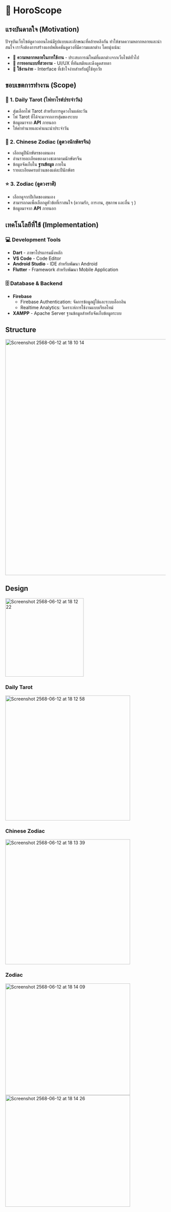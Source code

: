 # 🍭 HoroScope

## แรงบันดาลใจ (Motivation)

ปัจจุบันเว็บไซต์ดูดวงออนไลน์มีรูปแบบและลักษณะที่คล้ายคลึงกัน ทำให้ขาดความหลากหลายและน่าสนใจ เราจึงต้องการสร้างแอปพลิเคชันดูดวงที่มีความแตกต่าง โดยมุ่งเน้น:

- 🎨 **ความหลากหลายในการใช้งาน** - ประสบการณ์ใหม่ที่แตกต่างจากเว็บไซต์ทั่วไป
- 💫 **การออกแบบที่สวยงาม** - UI/UX ที่ทันสมัยและดึงดูดสายตา
- 📱 **ใช้งานง่าย** - Interface ที่เข้าใจง่ายสำหรับผู้ใช้ทุกวัย

## ขอบเขตการทำงาน (Scope)

### 🔮 1. Daily Tarot (ไพ่ทาโรต์ประจำวัน)
- สุ่มเลือกไพ่ Tarot สำหรับการดูดวงในแต่ละวัน
- ไพ่ Tarot ที่ได้จะมาจากการสุ่มของระบบ
- ข้อมูลมาจาก **API** ภายนอก
- ให้คำทำนายและคำแนะนำประจำวัน

### 🐉 2. Chinese Zodiac (ดูดวงนักษัตรจีน)
- เลือกดูปีนักษัตรของตนเอง
- อ่านรายละเอียดของดวงชะตาตามนักษัตรจีน
- ข้อมูลจัดเก็บใน **ฐานข้อมูล** ภายใน
- รายละเอียดครบถ้วนของแต่ละปีนักษัตร

### ⭐ 3. Zodiac (ดูดวงราศี)
- เลือกดูจากปีเกิดของตนเอง
- สามารถกดเพื่อเลือกดูหัวข้อที่เราสนใจ (ความรัก, การงาน, สุขภาพ เเละอื่น ๆ )
- ข้อมูลมาจาก **API** ภายนอก

## เทคโนโลยีที่ใช้ (Implementation)

### 💻 Development Tools
- **Dart** - ภาษาโปรแกรมมิ่งหลัก
- **VS Code** - Code Editor
- **Android Studio** - IDE สำหรับพัฒนา Android
- **Flutter** - Framework สำหรับพัฒนา Mobile Application

### 🗄️ Database & Backend
- **Firebase** 
  - Firebase Authentication: จัดการข้อมูลผู้ใช้และระบบล็อกอิน
  - Realtime Analytics: วิเคราะห์การใช้งานแบบเรียลไทม์
- **XAMPP** - Apache Server ฐานข้อมูลสำหรับจัดเก็บข้อมูลระบบ
  
## Structure

<img width="740" alt="Screenshot 2568-06-12 at 18 10 14" src="https://github.com/user-attachments/assets/3ce43db5-a9ab-4998-b0b7-be775ba3195f" />

## Design

<img width="246" alt="Screenshot 2568-06-12 at 18 12 22" src="https://github.com/user-attachments/assets/33d9fef2-eb30-401a-8bda-1e84ea634221" />

### Daily Tarot

<img width="392" alt="Screenshot 2568-06-12 at 18 12 58" src="https://github.com/user-attachments/assets/accc1327-4608-4725-9cc3-347a1f38c138" />

### Chinese Zodiac

<img width="392" alt="Screenshot 2568-06-12 at 18 13 39" src="https://github.com/user-attachments/assets/98ec65ac-b0dc-4eaf-aa5a-85aef3e6ada5" />

### Zodiac

<img width="392" height="350" alt="Screenshot 2568-06-12 at 18 14 09" src="https://github.com/user-attachments/assets/4aeff83a-301d-4aa8-b71d-19ae754372ae" />

<img width="392" height="350" alt="Screenshot 2568-06-12 at 18 14 26" src="https://github.com/user-attachments/assets/af1b0647-e352-43c3-b7b9-396ca5837792" />
